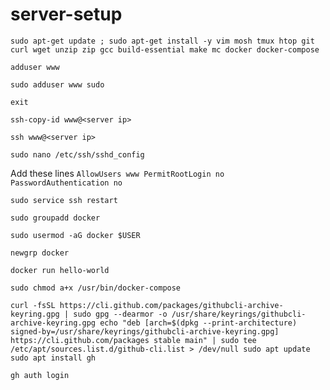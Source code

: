 # server-setup

`sudo apt-get update ; sudo apt-get install -y vim mosh tmux htop git curl wget unzip zip gcc build-essential make mc docker docker-compose`

`adduser www`

`sudo adduser www sudo`

`exit`

`ssh-copy-id www@<server ip>`

`ssh www@<server ip>`

`sudo nano /etc/ssh/sshd_config`

Add these lines
`AllowUsers www
PermitRootLogin no
PasswordAuthentication no`

`sudo service ssh restart`

`sudo groupadd docker`

`sudo usermod -aG docker $USER`

`newgrp docker`

`docker run hello-world`

`sudo chmod a+x /usr/bin/docker-compose`

`curl -fsSL https://cli.github.com/packages/githubcli-archive-keyring.gpg | sudo gpg --dearmor -o /usr/share/keyrings/githubcli-archive-keyring.gpg
echo "deb [arch=$(dpkg --print-architecture) signed-by=/usr/share/keyrings/githubcli-archive-keyring.gpg] https://cli.github.com/packages stable main" | sudo tee /etc/apt/sources.list.d/github-cli.list > /dev/null
sudo apt update
sudo apt install gh`

`gh auth login`
